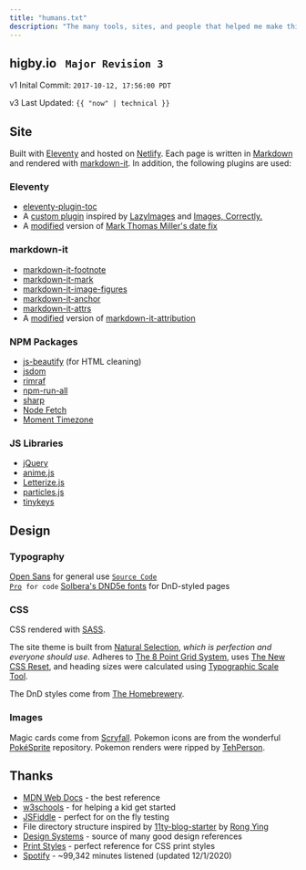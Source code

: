 ```yaml
---
title: "humans.txt"
description: "The many tools, sites, and people that helped me make this site."
---
```


<div class="revisions">
  <h2><span>higby.io <code> Major Revision 3</code></span></h2>
  <p>v1 Inital Commit: <code>2017-10-12, 17:56:00 PDT</code></p>
  <p>v3 Last Updated: <code>{{ "now" | technical }}</code></p>
</div>

## Site

Built with [Eleventy](https://github.com/11ty/eleventy/) and hosted on [Netlify](https://www.netlify.com/). Each page is written in [Markdown](https://daringfireball.net/projects/markdown/) and rendered with [markdown-it](https://github.com/markdown-it/markdown-it/). In addition, the following plugins are used:

### Eleventy

- [eleventy-plugin-toc](https://github.com/jdsteinbach/eleventy-plugin-toc/)
- A [custom plugin](https://github.com/higby/higby.io/blob/main/src/config/plugins/src/image-dimensions.js) inspired by [LazyImages](https://github.com/liamfiddler/eleventy-plugin-lazyimages/) and [Images, Correctly.](https://robert-buchberger.com/blog/2021/responsive_images.html)
- A [modified](https://github.com/higby/higby.io/blob/main/src/config/plugins/src/dates.js) version of [Mark Thomas Miller's date fix](https://mtm.dev/eleventy-date-off-by-one-day/)

### markdown-it

- [markdown-it-footnote](https://github.com/markdown-it/markdown-it-footnote/)
- [markdown-it-mark](https://github.com/markdown-it/markdown-it-mark/)
- [markdown-it-image-figures](https://github.com/Antonio-Laguna/markdown-it-image-figures/)
- [markdown-it-anchor](https://github.com/valeriangalliat/markdown-it-anchor)
- [markdown-it-attrs](https://github.com/arve0/markdown-it-attrs)
- A [modified](https://github.com/higby/higby.io/blob/main/src/config/plugins/src/src/cite.js) version of [markdown-it-attribution](https://github.com/dweidner/markdown-it-attribution/)

### NPM Packages

- [js-beautify](https://github.com/beautify-web/js-beautify/) (for HTML cleaning)
- [jsdom](https://github.com/jsdom/jsdom/)
- [rimraf](https://github.com/isaacs/rimraf/)
- [npm-run-all](https://github.com/mysticatea/npm-run-all/)
- [sharp](https://github.com/lovell/sharp/)
- [Node Fetch](https://github.com/node-fetch/node-fetch/)
- [Moment Timezone](https://github.com/moment/moment-timezone/)

### JS Libraries

- [jQuery](https://github.com/jquery/jquery/)
- [anime.js](https://github.com/juliangarnier/anime/)
- [Letterize.js](https://github.com/WojciechKrakowiak/letterize/)
- [particles.js](https://github.com/VincentGarreau/particles.js/)
- [tinykeys](https://github.com/jamiebuilds/tinykeys/)

## Design

### Typography

[Open Sans](https://fonts.google.com/specimen/Open+Sans) for general use
<code>[Source Code Pro](https://fonts.google.com/specimen/Source+Code+Pro) for code</code>
[Solbera's DND5e fonts](https://github.com/jonathonf/solbera-dnd-fonts) for DnD-styled pages

### CSS

CSS rendered with [SASS](https://sass-lang.com/).

The site theme is built from [Natural Selection](https://github.com/frontaid/natural-selection/), _which is perfection and everyone should use_. Adheres to [The 8 Point Grid System](https://tanzu.vmware.com/content/built-to-adapt/intro-to-the-8-point-grid-system-2/), uses [The New CSS Reset](https://github.com/elad2412/the-new-css-reset/), and heading sizes were calculated using [Typographic Scale Tool](https://spencermortensen.com/articles/typographic-scale/).

The DnD styles come from [The Homebrewery](https://github.com/naturalcrit/homebrewery/).

### Images

Magic cards come from [Scryfall](https://scryfall.com/).
Pokemon icons are from the wonderful [PokéSprite](https://github.com/msikma/pokesprite) repository.
Pokemon renders were ripped by [TehPerson](https://bulbapedia.bulbagarden.net/wiki/User:TehPerson).

## Thanks

- [MDN Web Docs](https://developer.mozilla.org/en-US/) - the best reference
- [w3schools](https://www.w3schools.com/) - for helping a kid get started
- [JSFiddle](https://jsfiddle.net/) - perfect for on the fly testing
- File directory structure inspired by [11ty-blog-starter](https://github.com/kohrongying/11ty-blog-starter/) by [Rong Ying](https://github.com/kohrongying/)
- [Design Systems](https://leerob.io/blog/style-guides-component-libraries-design-systems/) - source of many good design references
- [Print Styles](https://www.matuzo.at/blog/i-totally-forgot-about-print-style-sheets/) - perfect reference for CSS print styles
- [Spotify](https://open.spotify.com/playlist/1u6D5NJ3MOzLeXZU3B6MU1?si=8ef03bee2c48407b) - ~99,342 minutes listened (updated 12/1/2020)

<style>{% renderFile "./src/components/styles/modules/revisions.scss" %}</style>